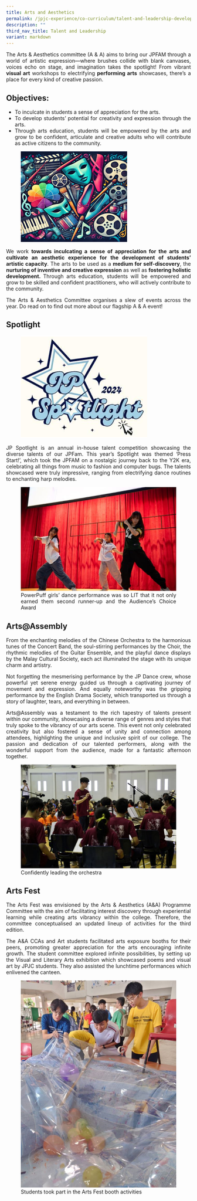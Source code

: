 ```yaml
---
title: Arts and Aesthetics
permalink: /jpjc-experience/co-curriculum/talent-and-leadership-development-programme/arts-and-aesthetics/
description: ""
third_nav_title: Talent and Leadership
variant: markdown
---
```

<div align="justify">

<p>	The Arts &amp; Aesthetics committee (A &amp; A) aims to bring our JPFAM through a world of artistic expression—where brushes collide with blank canvases, voices echo on stage, and imagination takes the spotlight! From vibrant <b>visual art</b> workshops to electrifying <b>performing arts</b> showcases, there’s a place for every kind of creative passion. </p>
	

<h2>
Objectives:</h2>
<ul>
	<li>To inculcate in students a sense of appreciation for the arts.</li>
	<li>To develop students’ potential for creativity and expression through the arts.</li>
	<li>Through arts education, students will be empowered by the arts and grow to be confident, articulate and creative adults who will contribute as active citizens to the community.</li></ul>

<figure>
<img src="/images/JPJC%20Experience/Co%20Curriculum/Talent%20and%20Leadership/Arts%20and%20Aesthetics/Picture_1.png">
<figcaption></figcaption></figure>	

<p>We work <b>towards inculcating a sense of appreciation for the arts and cultivate an aesthetic experience for the development of students’ artistic capacity</b>. The arts to be used as a <b>medium for self-discovery</b>, the<b> nurturing of inventive and creative expression</b> as well as <b>fostering holistic development. </b>Through arts education, students will be empowered and grow to be skilled and confident practitioners, who will actively contribute to the community. 

</p><p>The Arts &amp; Aesthetics Committee organises a slew of events across the year. Do read on to find out more about our flagship A &amp; A event!</p>
	
	
<h2>Spotlight</h2>
<figure>
<img src="/images/JPJC%20Experience/Co%20Curriculum/Talent%20and%20Leadership/Arts%20and%20Aesthetics/Picture_2.png">
<figcaption></figcaption></figure>		
<p>JP Spotlight is an annual in-house talent competition showcasing the diverse talents of our JPFam. This year’s Spotlight was themed ‘Press Start!’, which took the JPFAM on a nostalgic journey back to the Y2K era, celebrating all things from music to fashion and computer bugs. The talents showcased were truly impressive, ranging from electrifying dance routines to enchanting harp melodies. </p>

<figure>
<img src="/images/JPJC%20Experience/Co%20Curriculum/Talent%20and%20Leadership/Arts%20and%20Aesthetics/Picture_4.jpg">
<figcaption>PowerPuff girls’ dance performance was so LIT that it not only earned them second runner-up and the Audience’s Choice Award</figcaption></figure>
<style>ol.a {list-style-type: upper-alpha;}</style>
	
<h2>Arts@Assembly</h2>
<p> From the enchanting melodies of the Chinese Orchestra to the harmonious tunes of the Concert Band, the soul-stirring performances by the Choir, the rhythmic melodies of the Guitar Ensemble, and the playful dance displays by the Malay Cultural Society, each act illuminated the stage with its unique charm and artistry.

Not forgetting the mesmerising performance by the JP Dance crew, whose powerful yet serene energy guided us through a captivating journey of movement and expression. And equally noteworthy was the gripping performance by the English Drama Society, which transported us through a story of laughter, tears, and everything in between.

Arts@Assembly was a testament to the rich tapestry of talents present within our community, showcasing a diverse range of genres and styles that truly spoke to the vibrancy of our arts scene. This event not only celebrated creativity but also fostered a sense of unity and connection among attendees, highlighting the unique and inclusive spirit of our college. The passion and dedication of our talented performers, along with the wonderful support from the audience, made for a fantastic afternoon together.</p>

<figure>
<img src="/images/JPJC%20Experience/Co%20Curriculum/Talent%20and%20Leadership/Arts%20and%20Aesthetics/a1.jpg">
<figcaption>Confidently leading the orchestra</figcaption></figure>
<style>ol.a {list-style-type: upper-alpha;}</style>


<h2>Arts Fest</h2>
<p> The Arts Fest was envisioned by the Arts &amp; Aesthetics (A&amp;A) Programme Committee with the aim of facilitating interest discovery through experiential learning while creating arts vibrancy within the college. Therefore, the committee conceptualised an updated lineup of activities for the third edition.

The A&amp;A CCAs and Art students facilitated arts exposure booths for their peers, promoting greater appreciation for the arts encouraging infinite growth. The student committee explored infinite possibilities, by setting up the Visual and Literary Arts exhibition which showcased poems and visual art by JPJC students. They also assisted the lunchtime performances which enlivened the canteen.</p>

<figure>
<img src="/images/JPJC%20Experience/Co%20Curriculum/Talent%20and%20Leadership/Arts%20and%20Aesthetics/a2.jpg">
<figcaption>Students took part in the Arts Fest booth activities</figcaption></figure>
<style>ol.a {list-style-type: upper-alpha;}</style>



	
	
	
	
	
<div hidden="">	
<iframe src="https://docs.google.com/document/d/e/2PACX-1vSvFuwJ_CLt62qDf6VmuGqOQN4bBEuGEWB_k6HIGbZrKD6TdeHJS6udxEhdR-h8MH-Dr_lXCYxRBfds/pub?embedded=true" width="800px" height="470px" scrolling="no"></iframe>

<p></p><center><h3>2022</h3></center>
<figure>
<img src="/images/JPJC%20Experience/Co%20Curriculum/Talent%20and%20Leadership/Arts%20and%20Aesthetics/2022_img1.jpg">
<figcaption>Finalists of JP Spotlight</figcaption></figure>
	
<figure>
<img src="/images/JPJC%20Experience/Co%20Curriculum/Talent%20and%20Leadership/Arts%20and%20Aesthetics/2022_img2.jpg">
<figcaption>Champion of JP Spotlight, Jara Chelsea from 22S07</figcaption></figure>

<figure>
<img src="/images/JPJC%20Experience/Co%20Curriculum/Talent%20and%20Leadership/Arts%20and%20Aesthetics/2022_img3.jpg">
<figcaption>Literary and visual arts exhibition at Arts Fest</figcaption></figure>
	
<figure>
<img src="/images/JPJC%20Experience/Co%20Curriculum/Talent%20and%20Leadership/Arts%20and%20Aesthetics/2022_img4.jpg">
<figcaption>Student-led enrichment workshops for teachers</figcaption></figure>
	
<figure>
<img src="/images/JPJC%20Experience/Co%20Curriculum/Talent%20and%20Leadership/Arts%20and%20Aesthetics/2022_img5.jpg">
<figcaption>Film Immersion Programme by Singapore International Film Festival</figcaption></figure>

<figure>
<img src="/images/JPJC%20Experience/Co%20Curriculum/Talent%20and%20Leadership/Arts%20and%20Aesthetics/2022_img6.jpeg">
<figcaption>Learning journey to ArtScience Museum, MENTAL: Colours of Wellbeing exhibition</figcaption></figure>
	
<figure>
<img src="/images/JPJC%20Experience/Co%20Curriculum/Talent%20and%20Leadership/Arts%20and%20Aesthetics/2022_img7.jpg">
<figcaption>Digital Filmmaking and Visual Diary Workshop by Objectifs, Center for Photography and Film</figcaption><figure>

<center><h3>2021</h3></center>
<figure>
<img src="/images/JPSpotlight.jpg">
<figcaption>Winners of JP Spotlight</figcaption></figure>

<figure>
<img src="/images/Articulate.jpg">
	<figcaption>Highlights from JPJC’s Art Fest, ARTiculate</figcaption></figure>

<p>JPJC’s very own quarterly Arts Newsletter<br>
<a href="http://tinyurl.com/Artsyfacts-2021-1">Issue 1</a><br>
<a href="http://tinyurl.com/Artsyfacts-2021-2">Issue 2</a><br>
<a href="http://tinyurl.com/Artsyfacts-2021-3">Issue 3</a></p>

<p>
JPJC Arts &amp; Aesthetics Instagram Page<br>
	<a href="https://www.instagram.com/artsyjpjc/">Artsy@JPJC</a></p></figure></figure></div></div>
